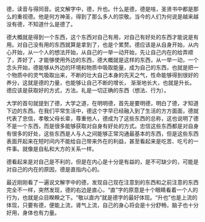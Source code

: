 德，读音与得同音。说文解字中，德，升也。什么是德，德是啥，圣贤书中都是那么的重视德。他是何方神圣，得到了那么多人的崇敬。当今的人们为何说是越来越没有德，不知道什么是德了。

德大概就是得到一个东西，这个东西对自己有用，对自己有好处的东西才能说是有用。对自己没有用的东西就算是拿到了，也是个累赘。德应该是从自身开始，从内心开始，从一个人的想法开始，从自己的一举一动开始，先让自己内在的给弄顺了，弄好了，才能够使用外边的东西，德大概就是这样的东西，从一举一动，一个念头开始，德能够从外边的环境和物质中吸取能量，成为自己的东西，也就是把一个物质中的灵气吸取出来，不断的壮大自己本身的先天之气，性命能够得到很好的养分，这就是德的力量，也能够让自己不断的增长， 渐渐地长大，也就是升长。德应该是获取好的方式，方法。礼是一切正确的东西（想法、行为）。

大学的首句就提到了德，大学之道，在明明德，首先是要明德，明白了德，才知道下边的东西。在我们平常生活中，德这个字早已经融入到了生活的方方面面，德就代表了忠信，孝敬父母长辈，尊重他人，德成为了这些东西的总称，这也说明了德不是一个东西，而是很多能够获取对自身有好处的方式。忠信这些东西都是对自身有很多的好处，这些东西是人与人之间能够正常沟通最基本的东西，但是这些东西表面开起来在短时间内不能给自己带来外在的利益，甚至看起来是吃苦、吃亏的一件事。就像是自私和大方的关系一样。

德看起来是对自己是不利的，但是在内心是十分是有益的，是不可缺少的，可能是对自己的内在的原因，德是直指内心的。

最近刚刚看了一遍说文解字中的德，发现自己现在注意到的东西和之前注意的东西完全不一样，突然发现，德的右边是直心，“直”字的原意是十个眼睛看着一个人的行为，也就是众目睽睽之下。“敬以直内”就是德字的最好体现。“升也”也是上流的体现，只要有德，便能上流，肾气上流，自己的身心将会是十分舒畅，脑子也十分好用，身体也有力量。

